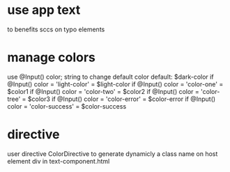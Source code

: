 # use app text
<app-text class="text"></app-text> to benefits sccs on typo elements
# manage colors
use @Input() color; string to change default color
default: $dark-color
if @Input() color = 'light-color' = $light-color
if @Input() color = 'color-one' = $color1
if @Input() color = 'color-two' = $color2
if @Input() color = 'color-tree' = $color3
if @Input() color = 'color-error' = $color-error
if @Input() color = 'color-success' = $color-success
# directive 
user directive ColorDirective to generate dynamicly a class name on host element div in text-component.html
